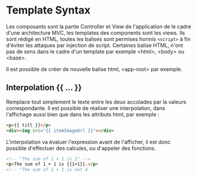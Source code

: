 # Template Syntax
Les composants sont la partie Controller et View de l'application de le cadre d'une architecture MVC, les templates des components sont les views. Ils sont rédigé en HTML, toutes les balises sont permises hormis ```<script>``` à fin d'éviter les attaques par injection de script. Certaines balise HTML, n'ont pas de sens dans le cadre d'un template par exemple <html\>, <body\> ou <base\>.

Il est possible de créer de nouvelle balise html, <app-root\> par exemple.

## Interpolation {{ ... }}
Remplace tout simplement le texte entre les deux accolades par la valeurs correspondante. Il est possible de réaliser une interpolation, dans l'affichage aussi bien que dans les attributs html, par exemple :
```html
<p>{{ titl }}</p>
<div><img src="{{ itemImageUrl }}"></div>
```
L'interpolation va évaluer l'expression avant de l'afficher, il est donc possible d'effectuer des calcules, ou d'appeler des fonctions.
```html
<!-- "The sum of 1 + 1 is 2" -->
<p>The sum of 1 + 1 is {{1+1}}.</p>
<!-- "The sum of 1 + 1 is not 4
```
<!--stackedit_data:
eyJoaXN0b3J5IjpbLTU0NTg4ODAxNywtMTY1MDYwOTg0M119
-->